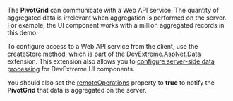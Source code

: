 The **PivotGrid** can communicate with a Web API service. The quantity of aggregated data is irrelevant when aggregation is performed on the server. For example, the UI component works with a million aggregated records in this demo.

To configure access to a Web API service from the client, use the <a href="https://github.com/DevExpress/DevExtreme.AspNet.Data/blob/master/docs/client-side-with-jquery.md#api-reference" target="_blank">createStore</a> method, which is part of the <a href="https://github.com/DevExpress/DevExtreme.AspNet.Data#devextreme-aspnet-data" target="_blank">DevExtreme.AspNet.Data</a> extension. This extension also allows you to <a href="https://github.com/DevExpress/DevExtreme.AspNet.Data/blob/master/docs/server-side-configuration.md" target="_blank">configure server-side data processing</a> for DevExtreme UI components.

You should also set the [remoteOperations](/Documentation/ApiReference/Data_Layer/PivotGridDataSource/Configuration/#remoteOperations) property to **true** to notify the **PivotGrid** that data is aggregated on the server.